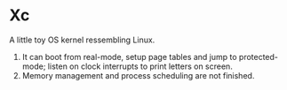 # Xc
A little toy OS kernel ressembling Linux. 

1) It can boot from real-mode, setup page tables and jump to protected-mode; listen on clock interrupts to print letters on screen.
2) Memory management and process scheduling are not finished.
